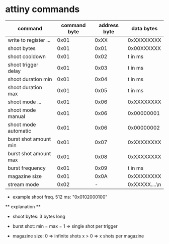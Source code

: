 # attiny commands
| command		| command byte	| address byte	| data bytes	|
| ---------------------	| -------------	| ------------- | ------------- |
| write to register ...	| 0x01		| 0xXX		| 0xXXXXXXXX	|
| shoot bytes		| 0x01		| 0x01		| 0x00XXXXXX	|
| shoot cooldown	| 0x01		| 0x02		| t in ms	|
| shoot trigger delay	| 0x01		| 0x03		| t in ms	|
| shoot duration min	| 0x01		| 0x04		| t in ms	|
| shoot duration max	| 0x01		| 0x05		| t in ms	|
| shoot mode ...	| 0x01		| 0x06		| 0xXXXXXXXX	|
| shoot mode manual	| 0x01		| 0x06		| 0x00000001	|
| shoot mode automatic 	| 0x01		| 0x06		| 0x00000002	|
| burst shot amount min	| 0x01		| 0x07		| 0xXXXXXXXX	|
| burst shot amount max | 0x01		| 0x08		| 0xXXXXXXXX	|
| burst frequency	| 0x01		| 0x09		| t in ms	|
| magazine size		| 0x01		| 0x0A		| 0xXXXXXXXX	|
| stream mode		| 0x02		| -		| 0xXXXXX....\n	|

* example shoot freq. 512 ms: "0x0102000100"

** explanation **
* shoot bytes:
3 bytes long

* burst shot:
min = max = 1 => single shot per trigger

* magazine size:
0 => infinite shots
x > 0 => x shots per magazine
